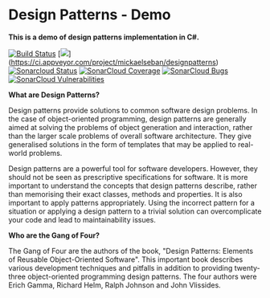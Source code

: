 # Design Patterns - Demo

<b>This is a demo of design patterns implementation in C#.</b>

 [![Build Status](https://img.shields.io/appveyor/ci/mickaelseban/designpatterns/master.svg)](https://ci.appveyor.com/project/mickaelseban/designpatterns)
 [![](https://img.shields.io/appveyor/tests/mickaelseban/designpatterns/master.svg)]
 (https://ci.appveyor.com/project/mickaelseban/designpatterns)
 [![Sonarcloud Status](https://sonarcloud.io/api/project_badges/measure?project=mickaelseban_DesignPatterns&metric=alert_status)](https://sonarcloud.io/dashboard?id=mickaelseban_DesignPatterns) 
 [![SonarCloud Coverage](https://sonarcloud.io/api/project_badges/measure?project=mickaelseban_DesignPatterns&metric=coverage)](https://sonarcloud.io/component_measures/metric/coverage/list?id=mickaelseban_DesignPatterns)
 [![SonarCloud Bugs](https://sonarcloud.io/api/project_badges/measure?project=mickaelseban_DesignPatterns&metric=bugs)](https://sonarcloud.io/component_measures/metric/reliability_rating/list?id=mickaelseban_DesignPatterns)
 [![SonarCloud Vulnerabilities](https://sonarcloud.io/api/project_badges/measure?project=mickaelseban_DesignPatterns&metric=vulnerabilities)](https://sonarcloud.io/component_measures/metric/security_rating/list?id=mickaelseban_DesignPatterns)


<b>What are Design Patterns?</b>

Design patterns provide solutions to common software design problems. In the case of object-oriented programming, design patterns are generally aimed at solving the problems of object generation and interaction, rather than the larger scale problems of overall software architecture. They give generalised solutions in the form of templates that may be applied to real-world problems.

Design patterns are a powerful tool for software developers. However, they should not be seen as prescriptive specifications for software. It is more important to understand the concepts that design patterns describe, rather than memorising their exact classes, methods and properties. It is also important to apply patterns appropriately. Using the incorrect pattern for a situation or applying a design pattern to a trivial solution can overcomplicate your code and lead to maintainability issues.

<b>Who are the Gang of Four?</b>

The Gang of Four are the authors of the book, "Design Patterns: Elements of Reusable Object-Oriented Software". This important book describes various development techniques and pitfalls in addition to providing twenty-three object-oriented programming design patterns. The four authors were Erich Gamma, Richard Helm, Ralph Johnson and John Vlissides.

